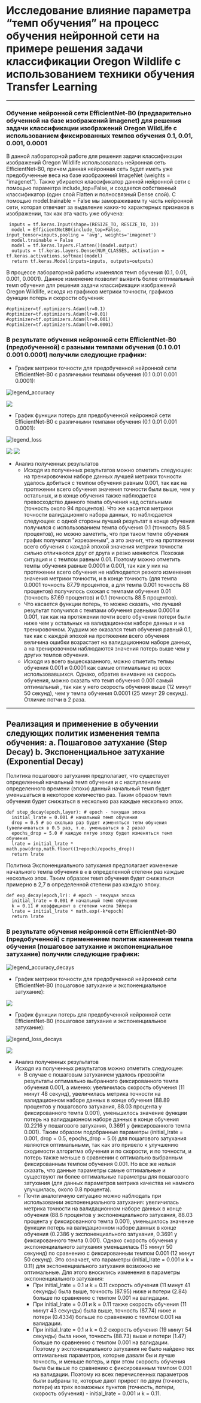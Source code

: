 # Исследование влияние параметра “темп обучения” на процесс обучения нейронной сети на примере решения задачи классификации Oregon Wildlife с использованием техники обучения Transfer Learning  
***  
### Обучение нейронной сети EfficientNet-B0 (предварительно обученной на базе изображений imagenet) для решения задачи классификации изображений Oregon WildLife с использованием фиксированных темпов обучения 0.1, 0.01, 0.001, 0.0001
В данной лабораторной работе для решения задачи классификации изображений Oregon Wildlife использовалась нейронная сеть EfficientNet-B0, причем данная нейронная сеть будет иметь уже предобученные веса на базе изображений ImageNet (weights = "imagenet"). Также убирается классификатор данной нейронной сети с помощью параметра include_top=False, и создается собственный классификатор (один слой Flatten и полносвязный Dense слой). С помощью model.trainable = False мы замораживаем ту часть нейронной сети, которая отвечает за выделение каких-то характерных признаков в изображении, так как эта часть уже обучена:  
```
 inputs = tf.keras.Input(shape=(RESIZE_TO, RESIZE_TO, 3))  
  model = EfficientNetB0(include_top=False, input_tensor=inputs,pooling = 'avg', weights='imagenet')  
  model.trainable = False  
  model = tf.keras.layers.Flatten()(model.output)  
  outputs = tf.keras.layers.Dense(NUM_CLASSES, activation = tf.keras.activations.softmax)(model)  
  return tf.keras.Model(inputs=inputs, outputs=outputs)  
  ```
В процессе лабораторной работы изменялся темп обучения (0.1, 0.01, 0.001, 0.0001). Данное изменение позволит выявить более оптимальный темп обучения для решения задачи классификации изображений Oregon Wildlife, исходя из графиков метрики точности, графиков функции потерь и скорости обучения:
```
#optimizer=tf.optimizers.Adam(lr=0.1)
#optimizer=tf.optimizers.Adam(lr=0.01)
#optimizer=tf.optimizers.Adam(lr=0.001)
#optimizer=tf.optimizers.Adam(lr=0.0001)
```
### В результате обучения нейронной сети EfficientNet-B0 (предобученной) с разными темпами обучения (0.1 0.01 0.001 0.0001) получили следующие графики:    
* График метрики точности для предобученной нейронной сети EfficientNet-B0 с различными темпами обучения (0.1 0.01 0.001 0.0001):  

![legend_accuracy](https://user-images.githubusercontent.com/59259102/111492129-77f97200-874d-11eb-963e-ec33367dd4a5.jpg) 

<img src="./epoch_categorical_accuracy_for_different_lr.svg">

* График функции потерь для предобученной нейронной сети EfficientNet-B0 с различными темпами обучения (0.1 0.01 0.001 0.0001):  

![legend_loss](https://user-images.githubusercontent.com/59259102/111492201-86e02480-874d-11eb-8213-10a1a49438bb.jpg)

<img src="./epoch_loss_for_different_lr_1.svg">

<img src="./epoch_loss_for_different_lr.svg">

* Анализ полученных результатов  
  + Исходя из полученных результатов можно отметить следующее: на тренировочном наборе данных лучшей метрики точности удалось добиться с темпом обучения равным 0.001, так как на протяжении всего обучения значения точности были выше, чем у остальных, и в конце обучения также наблюдается превосходство данного темпа обучения над остальными (точность около 94 процентов). Что же касается метрики точности валидационнго набора данных, то наблюдается следующее: с одной стороны лучший результат в конце обучения получился с использованием темпа обучения 0.1 (точность 88.5 процентов), но можно заметить, что при таком темпе обучения график получился "изрезанным", а это значит, что на протяжении всего обучения с каждой эпохой значения метрики точности сильно отличаются друг от друга и резко меняются. Похожая ситуация и с темпом равным 0.01. Поэтому можно отметить темпы обучения равные 0.0001 и 0.001, так как у них на протяжении всего обучения не наблюдается резкого изменения значения метрики точности, и в конце точность (для темпа 0.0001 точность 87.79 процентов, а для темпа 0.001 точность 88 процентов) получилось схожая с темпами обучения 0.01 (точность 87.69 процентов) и 0.1 (точность 88.5 процентов).  
  + Что касается функции потерь, то можно сказать, что лучший результат получился с темпами обучения равными 0.0001 и 0.001, так как на протяжении почти всего обучения потери были ниже чем у остальных на валидационном наборе данных и на тренировочном. Худшим же оказался темп обучения равный 0.1, так как с каждой эпохой на протяжении всего обучения величина ошибки возрастает на валидационном наборе данных, а на тренировочном наблюдаются значения потерь выше чем у других темпов обучения.  
  + Исходя из всего вышесказанного, можно отметить тепмы обучения 0.001 и 0.0001 как самые оптимальные из всех использовавшихся. Однако, обратив внимание на скорось обучения, можно сказать что темп обучения 0.001 самый оптимальный , так как у него скорость обучения выше (12 минут 50 секунд), чем у темпа обучения 0.0001 (25 минут 29 секунд). Отличие потчи в 2 раза.   
***  
## Реализация и применение в обучении следующих политик изменения темпа обучения: a. Пошаговое затухание (Step Decay) b. Экспоненциальное затухание (Exponential Decay)  
Политика пошагового затухания предполагает, что существует определенный начальный темп обучения и с наступлением определенного времени (эпохи) данный начальный темп будет уменьшаться в некоторое количество раз. Таким образом темп обучения будет снижаться в несколько раз каждые несколько эпох.  
```
def step_decay(epoch,layer): # epoch - текущая эпоха  
  initial_lrate = 0.001 # начальный темп обучения  
  drop = 0.5 # во сколько раз будет изменяться тепм обучения (увеличиваться в 0.5 раз, т.е. уменьшаться в 2 раза)  
  epochs_drop = 5.0 # каждую пятую эпоху будет изменяться темп обучения  
  lrate = initial_lrate * math.pow(drop,math.floor((1+epoch)/epochs_drop))  
  return lrate  
```
Политика Экспоненциального затухания предполагает изменение начального темпа обучения в ```e``` в определенной степени раз каждые несколько эпох. Таким образом темп обучения будет снижаться примерно в 2,7 в определенной степени раз каждую эпоху.    
```
def exp_decay(epoch,lr): # epoch - текущая эпоха  
  initial_lrate = 0.001 # начальный темп обучения  
  k = 0.11 # коэффициент в степени числа Эйлера  
  lrate = initial_lrate * math.exp(-k*epoch)  
  return lrate  
```
### В результате обучения нейронной сети EfficientNet-B0 (предобученной) с применением политик изменения темпа обучения (пошаговое затухание и экспоненциальное затухание) получили следующие графики:  

![legend_accuracy_decays](https://user-images.githubusercontent.com/59259102/111536220-06d0b380-877b-11eb-8467-e2fdf29862b5.jpg)  

* График метрики точности для предобученной нейронной сети EfficientNet-B0 (пошаговое затухание и экспоненциальное затухание):  

<img src="./epoch_categorical_accuracy_decays_exp_step.svg">  

* График функции потерь для предобученной нейронной сети EfficientNet-B0 (пошаговое затухание и экспоненциальное затухание):  

![legend_loss_decays](https://user-images.githubusercontent.com/59259102/111536241-0d5f2b00-877b-11eb-8afd-c5455de0508d.jpg)  

<img src="./epoch_loss_decays_exp_step.svg">  

* Анализ полученных результатов  
Исходя из полученных результатов можно отметить следующее:  
  + В случае с пошаговым затуханием удалось превзойти результаты оптимально выбранного фиксированного темпа обучения 0.001, а именно: увеличилась скорость обучения (11 минут 48 секунд), увеличилась метрика точности на валидационном наборе данных в конце обучения (88.89 процентов у пошагового затухания, 88.03 процента у фиксированного темпа 0.001), уменьшилось значение функции потерь на валидационном наборе данных в конце обучения (0.2216 у пошагового затухания, 0.3691 у фиксированного темпа 0.001). Таким образом подобранные параметры (initial_lrate = 0.001, drop = 0.5, epochs_drop = 5.0) для пошагового затухания являются оптимальными, так как это привело к улучшению сходимости алгоритма обучения и по скорости, и по точности, и потерь также меньше в сравнении с оптимально выбранным фиксированным темпом обучения 0.001. Но все же нельзя сказать, что данные параметры самые оптимальные и существуют ли более оптимальные параметры для пошагового затухания (для данных параметров метрика качества не намного улучшилась, около 0.8 процента).  
  + Почти аналогичную ситуацию можно наблюдать при использовании экспоненциального затухания: увеличилась метрика точности на валидационном наборе данных в конце обучения (88.6 процентов у экспоненциального затухания, 88.03 процента у фиксированного темпа 0.001), уменьшилось значение функции потерь на валидационном наборе данных в конце обучения (0.2386 у экспоненциального затухания, 0.3691 у фиксированного темпа 0.001). Однако скорость обучения у экспоненциального затухания уменьшилась (15 минут 50 секуннд) по сравнению с фиксированным темпом 0.001 (12 минут 50 секунд). Это означает, что параметры (initial_lrate = 0.001 и k = 0.11) для экспоненциального затухания возможно не оптимальные. Для этого вносились изменения в параметры экспоненциального затухания: 
    + При initial_lrate = 0.1 и k = 0.11 скорость обучения (11 минут 41 секунды) была выше, точность (87.95) ниже и потери (2.84) больше по сравнению с темпом 0.001 на валидации. 
    + При initial_lrate = 0.01 и k = 0.11 также скорость обучения (11 минут 43 секунды) была выше, точность (87.74) ниже и потери (0.4334) больше по сравнению с темпом 0.001 на валидации. 
    + При initial_lrate = 0.1 и k = 0.2 скорость обучения (19 минут 54 секунды) была ниже, точность (88.73) выше и потери (1.47) больше по сравнению с темпом 0.001 на валидации.   
Поэтому у экспоненциального затухания не было найдено тех оптимальных параметров, которые давали бы и лучше точность, и меньше потерь, и при этом скорость обучения была бы выше по сравнению с фиксированным темпом 0.001 на валидации. Поэтому из всех перечисленных параметров были выбраны те, которые дают прирост по двум (точность, потери) из трех возможных пунктов (точность, потери, скорость обучения) - initial_lrate = 0.001 и k = 0.11.

